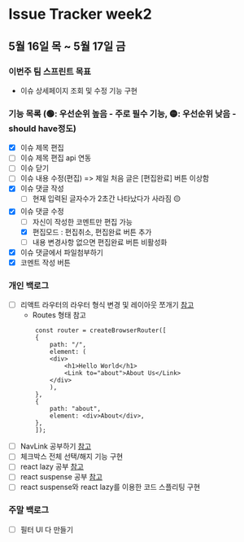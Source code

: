 # Issue Tracker week2

## 5월 16일 목 ~ 5월 17일 금

### 이번주 팀 스프린트 목표

- 이슈 상세페이지 조회 및 수정 기능 구현

### 기능 목록 (🟢: 우선순위 높음 - 주로 필수 기능, 🟡: 우선순위 낮음 - should have정도)

- [x] 이슈 제목 편집
- [ ] 이슈 제목 편집 api 연동
- [ ] 이슈 닫기
- [ ] 이슈 내용 수정(편집) => 제일 처음 글은 [편집완료] 버튼 이상함
- [x] 이슈 댓글 작성
  - [ ] 현재 입력된 글자수가 2초간 나타났다가 사라짐 🟡
- [x] 이슈 댓글 수정
  - [ ] 자신이 작성한 코멘트만 편집 가능
  - [x] 편집모드 : 편집취소, 편집완료 버튼 추가
  - [ ] 내용 변경사항 없으면 편집완료 버튼 비활성화
- [x] 이슈 댓글에서 파일첨부하기
- [x] 코멘트 작성 버튼

### 개인 백로그

- [ ] 리액트 라우터의 라우터 형식 변경 및 레이아웃 쪼개기 [참고](https://be-a-weapon.tistory.com/entry/React-%EB%9D%BC%EC%9A%B0%ED%84%B0Router%EC%99%80-%EB%A0%88%EC%9D%B4%EC%95%84%EC%9B%83Layout-%EC%AA%BC%EA%B0%9C%EA%B8%B0)
  - Routes 형태 참고
  ```
      const router = createBrowserRouter([
      {
          path: "/",
          element: (
          <div>
              <h1>Hello World</h1>
              <Link to="about">About Us</Link>
          </div>
          ),
      },
      {
          path: "about",
          element: <div>About</div>,
      },
      ]);
  ```
- [ ] NavLink 공부하기 [참고](https://reactrouter.com/en/main/components/nav-link#navlink)
- [ ] 체크박스 전체 선택/해지 기능 구현
- [ ] react lazy 공부 [참고](https://itprogramming119.tistory.com/entry/React-Reactlazy%EB%9E%80)
- [ ] react suspense 공부 [참고](https://velog.io/@velopert/react-suspense)
- [ ] react suspense와 react lazy를 이용한 코드 스플리팅 구현

### 주말 백로그

- [ ] 필터 UI 다 만들기

